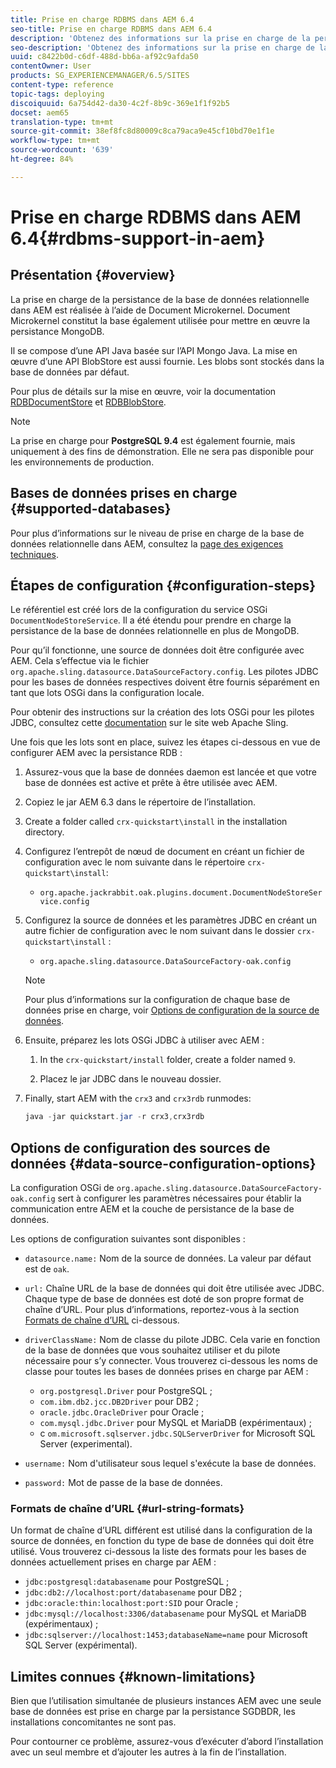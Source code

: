 ```yaml
---
title: Prise en charge RDBMS dans AEM 6.4
seo-title: Prise en charge RDBMS dans AEM 6.4
description: 'Obtenez des informations sur la prise en charge de la persistance de la base de données relationnelle dans AEM 6.4 et les options de configuration disponibles. '
seo-description: 'Obtenez des informations sur la prise en charge de la persistance de la base de données relationnelle dans AEM 6.4 et les options de configuration disponibles. '
uuid: c8422b0d-c6df-488d-bb6a-af92c9afda50
contentOwner: User
products: SG_EXPERIENCEMANAGER/6.5/SITES
content-type: reference
topic-tags: deploying
discoiquuid: 6a754d42-da30-4c2f-8b9c-369e1f1f92b5
docset: aem65
translation-type: tm+mt
source-git-commit: 38ef8fc8d80009c8ca79aca9e45cf10bd70e1f1e
workflow-type: tm+mt
source-wordcount: '639'
ht-degree: 84%

---
```



# Prise en charge RDBMS dans AEM 6.4{#rdbms-support-in-aem}

## Présentation {#overview}

La prise en charge de la persistance de la base de données relationnelle dans AEM est réalisée à l’aide de Document Microkernel. Document Microkernel constitut la base également utilisée pour mettre en œuvre la persistance MongoDB.

Il se compose d’une API Java basée sur l’API Mongo Java. La mise en œuvre d’une API BlobStore est aussi fournie. Les blobs sont stockés dans la base de données par défaut.

Pour plus de détails sur la mise en œuvre, voir la documentation [ RDBDocumentStore](https://jackrabbit.apache.org/oak/docs/apidocs/org/apache/jackrabbit/oak/plugins/document/rdb/RDBDocumentStore.html) et [RDBBlobStore](https://jackrabbit.apache.org/oak/docs/apidocs/org/apache/jackrabbit/oak/plugins/document/rdb/RDBBlobStore.html).

>[!NOTE]
>
>La prise en charge pour **PostgreSQL 9.4** est également fournie, mais uniquement à des fins de démonstration. Elle ne sera pas disponible pour les environnements de production. 

## Bases de données prises en charge {#supported-databases}

Pour plus d’informations sur le niveau de prise en charge de la base de données relationnelle dans AEM, consultez la [page des exigences techniques](/help/sites-deploying/technical-requirements.md).

## Étapes de configuration {#configuration-steps}

Le référentiel est créé lors de la configuration du service OSGi `DocumentNodeStoreService`. Il a été étendu pour prendre en charge la persistance de la base de données relationnelle en plus de MongoDB.

Pour qu’il fonctionne, une source de données doit être configurée avec AEM. Cela s’effectue via le fichier `org.apache.sling.datasource.DataSourceFactory.config`. Les pilotes JDBC pour les bases de données respectives doivent être fournis séparément en tant que lots OSGi dans la configuration locale.

Pour obtenir des instructions sur la création des lots OSGi pour les pilotes JDBC, consultez cette [ documentation](https://sling.apache.org/documentation/bundles/datasource-providers.html#convert-driver-jars-to-bundle) sur le site web Apache Sling.

Une fois que les lots sont en place, suivez les étapes ci-dessous en vue de configurer AEM avec la persistance RDB :

1. Assurez-vous que la base de données daemon est lancée et que votre base de données est active et prête à être utilisée avec AEM.
1. Copiez le jar AEM 6.3 dans le répertoire de l’installation.
1. Create a folder called `crx-quickstart\install` in the installation directory.
1. Configurez l’entrepôt de nœud de document en créant un fichier de configuration avec le nom suivante dans le répertoire `crx-quickstart\install`:

   * `org.apache.jackrabbit.oak.plugins.document.DocumentNodeStoreService.config`

1. Configurez la source de données et les paramètres JDBC en créant un autre fichier de configuration avec le nom suivant dans le dossier `crx-quickstart\install` :

   * `org.apache.sling.datasource.DataSourceFactory-oak.config`
   >[!NOTE]
   >
   >Pour plus d’informations sur la configuration de chaque base de données prise en charge, voir [Options de configuration de la source de données](/help/sites-deploying/rdbms-support-in-aem.md#data-source-configuration-options).

1. Ensuite, préparez les lots OSGi JDBC à utiliser avec AEM :

   1. In the `crx-quickstart/install` folder, create a folder named `9`.

   1. Placez le jar JDBC dans le nouveau dossier. 

1. Finally, start AEM with the `crx3` and `crx3rdb` runmodes:

   ```java
   java -jar quickstart.jar -r crx3,crx3rdb
   ```

## Options de configuration des sources de données {#data-source-configuration-options}

La configuration OSGi de `org.apache.sling.datasource.DataSourceFactory-oak.config` sert à configurer les paramètres nécessaires pour établir la communication entre AEM et la couche de persistance de la base de données.

Les options de configuration suivantes sont disponibles :

* `datasource.name:` Nom de la source de données. La valeur par défaut est de `oak`.

* `url:` Chaîne URL de la base de données qui doit être utilisée avec JDBC. Chaque type de base de données est doté de son propre format de chaîne d’URL. Pour plus d’informations, reportez-vous à la section [Formats de chaîne d’URL](/help/sites-deploying/rdbms-support-in-aem.md#url-string-formats) ci-dessous.

* `driverClassName:` Nom de classe du pilote JDBC. Cela varie en fonction de la base de données que vous souhaitez utiliser et du pilote nécessaire pour s’y connecter. Vous trouverez ci-dessous les noms de classe pour toutes les bases de données prises en charge par AEM :

   * `org.postgresql.Driver` pour PostgreSQL ;
   * `com.ibm.db2.jcc.DB2Driver` pour DB2 ;
   * `oracle.jdbc.OracleDriver` pour Oracle ;
   *  `com.mysql.jdbc.Driver` pour MySQL et MariaDB (expérimentaux) ;
   * c `om.microsoft.sqlserver.jdbc.SQLServerDriver` for Microsoft SQL Server (experimental).

* `username:` Nom d&#39;utilisateur sous lequel s&#39;exécute la base de données.

* `password:` Mot de passe de la base de données.

### Formats de chaîne d’URL {#url-string-formats}

Un format de chaîne d’URL différent est utilisé dans la configuration de la source de données, en fonction du type de base de données qui doit être utilisé. Vous trouverez ci-dessous la liste des formats pour les bases de données actuellement prises en charge par AEM :

* `jdbc:postgresql:databasename` pour PostgreSQL ;
* `jdbc:db2://localhost:port/databasename` pour DB2 ;
* `jdbc:oracle:thin:localhost:port:SID` pour Oracle ;
*  `jdbc:mysql://localhost:3306/databasename` pour MySQL et MariaDB (expérimentaux) ;
* `jdbc:sqlserver://localhost:1453;databaseName=name` pour Microsoft SQL Server (expérimental).

## Limites connues {#known-limitations}

Bien que l’utilisation simultanée de plusieurs instances AEM avec une seule base de données est prise en charge par la persistance SGDBDR, les installations concomitantes ne sont pas.

Pour contourner ce problème, assurez-vous d’exécuter d’abord l’installation avec un seul membre et d’ajouter les autres à la fin de l’installation.

